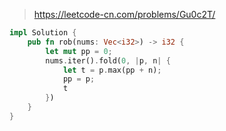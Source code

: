 > https://leetcode-cn.com/problems/Gu0c2T/

``` rust
impl Solution {
    pub fn rob(nums: Vec<i32>) -> i32 {
        let mut pp = 0;
        nums.iter().fold(0, |p, n| {
            let t = p.max(pp + n);
            pp = p;
            t
        })
    }
}
```